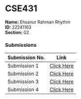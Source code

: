 # **CSE431**

**Name:** Ehsanur Rahman Rhythm  
**ID:** 22241163  
**Section:** 02  

### Submissions

| **Submission No.** | Link |
| ----------- | ----------- |
| Submission 1 | [Click Here](#) |
| Submission 2 | [Click Here](#) |
| Submission 3 | [Click Here](#) |
| Submission 4 | [Click Here](#) |

